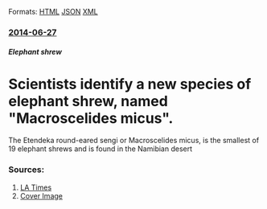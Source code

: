 
Formats: [HTML](/news/2014/06/27/scientists-identify-a-new-species-of-elephant-shrew-named-macroscelides-micus.html)  [JSON](/news/2014/06/27/scientists-identify-a-new-species-of-elephant-shrew-named-macroscelides-micus.json)  [XML](/news/2014/06/27/scientists-identify-a-new-species-of-elephant-shrew-named-macroscelides-micus.xml)  

### [2014-06-27](/news/2014/06/27/index.md)

##### Elephant shrew
# Scientists identify a new species of elephant shrew, named "Macroscelides micus". 

The Etendeka round-eared sengi or Macroscelides micus, is the smallest of 19 elephant shrews and is found in the Namibian desert


### Sources:

1. [LA Times](http://www.latimes.com/science/sciencenow/la-sci-sn-elephant-shrew-mouse-sengi-africa-cute-20140627-story.html)
1. [Cover Image](http://www.trbimg.com/img-53adf9c8/turbine/la-sci-sn-elephant-shrew-mouse-sengi-africa-cute-20140627)
